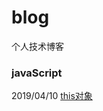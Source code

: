 # blog
个人技术博客

### javaScript
2019/04/10 [this对象](https://github.com/huizailovers/blog/blob/master/201904/%E5%BD%BB%E5%BA%95%E6%90%9E%E6%87%82javaScript%E7%9A%84this%E5%8E%9F%E7%90%86.md)